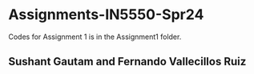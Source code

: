 # Assignments-IN5550-Spr24
Codes for Assignment 1 is in the Assignment1 folder.

## **Sushant Gautam** and **Fernando Vallecillos Ruiz**
